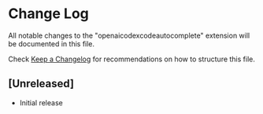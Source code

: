 # Change Log

All notable changes to the "openaicodexcodeautocomplete" extension will be documented in this file.

Check [Keep a Changelog](http://keepachangelog.com/) for recommendations on how to structure this file.

## [Unreleased]

- Initial release